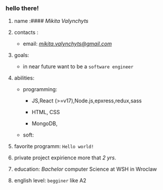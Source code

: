 ### hello there!
1. name :#### *Mikita Valynchyts*


2. contacts :
    + email: *mikita.valynchyts@gmail.com*


3. goals:
    + in near future want to be a `software engineer`

4. abilities:
    + programming:
        + JS,React (>=v17),Node.js,epxress,redux,sass

        + HTML, CSS

        + MongoDB,

    + soft:


5. favorite programm:
    `Hello world!`

6. private project expirience more that *2 yrs*.

7. education: *Bachelor* computer Science at WSH in Wroclaw

8. english level: `begginer` like A2

